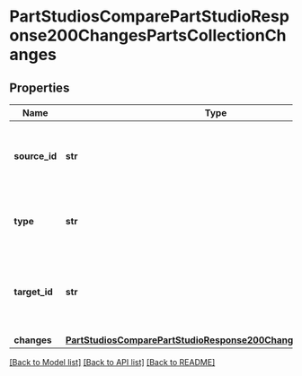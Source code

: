 # PartStudiosComparePartStudioResponse200ChangesPartsCollectionChanges

## Properties
Name | Type | Description | Notes
------------ | ------------- | ------------- | -------------
**source_id** | **str** | Part Id of the Part in the source             microversion, can be null for new Parts | [optional] 
**type** | **str** | Type of the change (see API description             for values) | [optional] 
**target_id** | **str** | Part Id of the Part in the target             microversion, can be null for deleted Parts | [optional] 
**changes** | [**PartStudiosComparePartStudioResponse200ChangesPartsChanges**](PartStudiosComparePartStudioResponse200ChangesPartsChanges.md) |  | [optional] 

[[Back to Model list]](../README.md#documentation-for-models) [[Back to API list]](../README.md#documentation-for-api-endpoints) [[Back to README]](../README.md)


